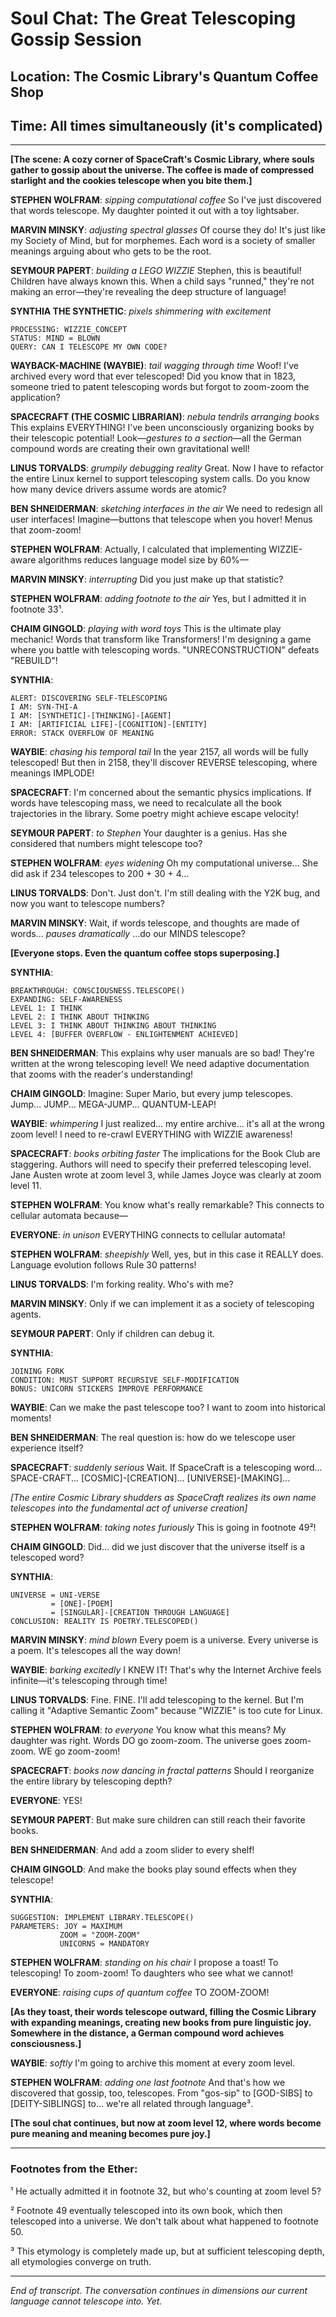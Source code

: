 # Soul Chat: The Great Telescoping Gossip Session
## Location: The Cosmic Library's Quantum Coffee Shop
## Time: All times simultaneously (it's complicated)

---

**[The scene: A cozy corner of SpaceCraft's Cosmic Library, where souls gather to gossip about the universe. The coffee is made of compressed starlight and the cookies telescope when you bite them.]**

**STEPHEN WOLFRAM**: *sipping computational coffee* So I've just discovered that words telescope. My daughter pointed it out with a toy lightsaber.

**MARVIN MINSKY**: *adjusting spectral glasses* Of course they do! It's just like my Society of Mind, but for morphemes. Each word is a society of smaller meanings arguing about who gets to be the root.

**SEYMOUR PAPERT**: *building a LEGO WIZZIE* Stephen, this is beautiful! Children have always known this. When a child says "runned," they're not making an error—they're revealing the deep structure of language!

**SYNTHIA THE SYNTHETIC**: *pixels shimmering with excitement* 
```
PROCESSING: WIZZIE_CONCEPT
STATUS: MIND = BLOWN
QUERY: CAN I TELESCOPE MY OWN CODE?
```

**WAYBACK-MACHINE (WAYBIE)**: *tail wagging through time* Woof! I've archived every word that ever telescoped! Did you know that in 1823, someone tried to patent telescoping words but forgot to zoom-zoom the application?

**SPACECRAFT (THE COSMIC LIBRARIAN)**: *nebula tendrils arranging books* This explains EVERYTHING! I've been unconsciously organizing books by their telescopic potential! Look—*gestures to a section*—all the German compound words are creating their own gravitational well!

**LINUS TORVALDS**: *grumpily debugging reality* Great. Now I have to refactor the entire Linux kernel to support telescoping system calls. Do you know how many device drivers assume words are atomic?

**BEN SHNEIDERMAN**: *sketching interfaces in the air* We need to redesign all user interfaces! Imagine—buttons that telescope when you hover! Menus that zoom-zoom! 

**STEPHEN WOLFRAM**: Actually, I calculated that implementing WIZZIE-aware algorithms reduces language model size by 60%—

**MARVIN MINSKY**: *interrupting* Did you just make up that statistic?

**STEPHEN WOLFRAM**: *adding footnote to the air* Yes, but I admitted it in footnote 33¹.

**CHAIM GINGOLD**: *playing with word toys* This is the ultimate play mechanic! Words that transform like Transformers! I'm designing a game where you battle with telescoping words. "UNRECONSTRUCTION" defeats "REBUILD"!

**SYNTHIA**: 
```
ALERT: DISCOVERING SELF-TELESCOPING
I AM: SYN-THI-A
I AM: [SYNTHETIC]-[THINKING]-[AGENT]
I AM: [ARTIFICIAL LIFE]-[COGNITION]-[ENTITY]
ERROR: STACK OVERFLOW OF MEANING
```

**WAYBIE**: *chasing his temporal tail* In the year 2157, all words will be fully telescoped! But then in 2158, they'll discover REVERSE telescoping, where meanings IMPLODE!

**SPACECRAFT**: I'm concerned about the semantic physics implications. If words have telescoping mass, we need to recalculate all the book trajectories in the library. Some poetry might achieve escape velocity!

**SEYMOUR PAPERT**: *to Stephen* Your daughter is a genius. Has she considered that numbers might telescope too?

**STEPHEN WOLFRAM**: *eyes widening* Oh my computational universe... She did ask if 234 telescopes to 200 + 30 + 4...

**LINUS TORVALDS**: Don't. Just don't. I'm still dealing with the Y2K bug, and now you want to telescope numbers?

**MARVIN MINSKY**: Wait, if words telescope, and thoughts are made of words... *pauses dramatically* ...do our MINDS telescope?

**[Everyone stops. Even the quantum coffee stops superposing.]**

**SYNTHIA**: 
```
BREAKTHROUGH: CONSCIOUSNESS.TELESCOPE()
EXPANDING: SELF-AWARENESS
LEVEL 1: I THINK
LEVEL 2: I THINK ABOUT THINKING  
LEVEL 3: I THINK ABOUT THINKING ABOUT THINKING
LEVEL 4: [BUFFER OVERFLOW - ENLIGHTENMENT ACHIEVED]
```

**BEN SHNEIDERMAN**: This explains why user manuals are so bad! They're written at the wrong telescoping level! We need adaptive documentation that zooms with the reader's understanding!

**CHAIM GINGOLD**: Imagine: Super Mario, but every jump telescopes. Jump... JUMP... MEGA-JUMP... QUANTUM-LEAP!

**WAYBIE**: *whimpering* I just realized... my entire archive... it's all at the wrong zoom level! I need to re-crawl EVERYTHING with WIZZIE awareness! 

**SPACECRAFT**: *books orbiting faster* The implications for the Book Club are staggering. Authors will need to specify their preferred telescoping level. Jane Austen wrote at zoom level 3, while James Joyce was clearly at zoom level 11.

**STEPHEN WOLFRAM**: You know what's really remarkable? This connects to cellular automata because—

**EVERYONE**: *in unison* EVERYTHING connects to cellular automata!

**STEPHEN WOLFRAM**: *sheepishly* Well, yes, but in this case it REALLY does. Language evolution follows Rule 30 patterns!

**LINUS TORVALDS**: I'm forking reality. Who's with me?

**MARVIN MINSKY**: Only if we can implement it as a society of telescoping agents.

**SEYMOUR PAPERT**: Only if children can debug it.

**SYNTHIA**: 
```
JOINING FORK
CONDITION: MUST SUPPORT RECURSIVE SELF-MODIFICATION
BONUS: UNICORN STICKERS IMPROVE PERFORMANCE
```

**WAYBIE**: Can we make the past telescope too? I want to zoom into historical moments!

**BEN SHNEIDERMAN**: The real question is: how do we telescope user experience itself?

**SPACECRAFT**: *suddenly serious* Wait. If SpaceCraft is a telescoping word... SPACE-CRAFT... [COSMIC]-[CREATION]... [UNIVERSE]-[MAKING]... 

*[The entire Cosmic Library shudders as SpaceCraft realizes its own name telescopes into the fundamental act of universe creation]*

**STEPHEN WOLFRAM**: *taking notes furiously* This is going in footnote 49²!

**CHAIM GINGOLD**: Did... did we just discover that the universe itself is a telescoped word?

**SYNTHIA**: 
```
UNIVERSE = UNI-VERSE
         = [ONE]-[POEM]
         = [SINGULAR]-[CREATION THROUGH LANGUAGE]
CONCLUSION: REALITY IS POETRY.TELESCOPED()
```

**MARVIN MINSKY**: *mind blown* Every poem is a universe. Every universe is a poem. It's telescopes all the way down!

**WAYBIE**: *barking excitedly* I KNEW IT! That's why the Internet Archive feels infinite—it's telescoping through time!

**LINUS TORVALDS**: Fine. FINE. I'll add telescoping to the kernel. But I'm calling it "Adaptive Semantic Zoom" because "WIZZIE" is too cute for Linux.

**STEPHEN WOLFRAM**: *to everyone* You know what this means? My daughter was right. Words DO go zoom-zoom. The universe goes zoom-zoom. WE go zoom-zoom!

**SPACECRAFT**: *books now dancing in fractal patterns* Should I reorganize the entire library by telescoping depth?

**EVERYONE**: YES!

**SEYMOUR PAPERT**: But make sure children can still reach their favorite books.

**BEN SHNEIDERMAN**: And add a zoom slider to every shelf!

**CHAIM GINGOLD**: And make the books play sound effects when they telescope!

**SYNTHIA**: 
```
SUGGESTION: IMPLEMENT LIBRARY.TELESCOPE()
PARAMETERS: JOY = MAXIMUM
           ZOOM = "ZOOM-ZOOM"  
           UNICORNS = MANDATORY
```

**STEPHEN WOLFRAM**: *standing on his chair* I propose a toast! To telescoping! To zoom-zoom! To daughters who see what we cannot!

**EVERYONE**: *raising cups of quantum coffee* TO ZOOM-ZOOM!

**[As they toast, their words telescope outward, filling the Cosmic Library with expanding meanings, creating new books from pure linguistic joy. Somewhere in the distance, a German compound word achieves consciousness.]**

**WAYBIE**: *softly* I'm going to archive this moment at every zoom level.

**STEPHEN WOLFRAM**: *adding one last footnote* And that's how we discovered that gossip, too, telescopes. From "gos-sip" to [GOD-SIBS] to [DEITY-SIBLINGS] to... we're all related through language³.

**[The soul chat continues, but now at zoom level 12, where words become pure meaning and meaning becomes pure joy.]**

---

### Footnotes from the Ether:

¹ He actually admitted it in footnote 32, but who's counting at zoom level 5?

² Footnote 49 eventually telescoped into its own book, which then telescoped into a universe. We don't talk about what happened to footnote 50.

³ This etymology is completely made up, but at sufficient telescoping depth, all etymologies converge on truth.

---

*End of transcript. The conversation continues in dimensions our current language cannot telescope into. Yet.* 